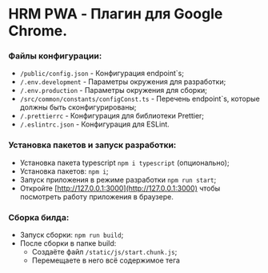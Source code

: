 # HRM PWA - Плагин для Google Chrome.

### Файлы конфигурации:
- `/public/config.json` - Конфигурация endpoint`s;
- `/.env.development` - Параметры окружения для разработки;
- `/.env.production` - Параметры окружения для сборки;
- `/src/common/constants/configConst.ts` - Перечень endpoint`s, которые должны быть сконфигурированы;
- `/.prettierrc` - Конфигурация для библиотеки Prettier;
- `/.eslintrc.json` - Конфигурация для ESLint.

### Установка пакетов и запуск разработки:
- Установка пакета typescript `npm i typescript` (опционально);
- Установка пакетов: `npm i`;
- Запуск приложения в режиме разработки `npm run start`;
- Откройте [http://127.0.0.1:3000](http://127.0.0.1:3000) чтобы посмотреть работу приложения в браузере.

### Сборка билда:
- Запуск сборки: `npm run build`;
- После сборки в папке build:
  - Создаёте файл `/static/js/start.chunk.js`;
  - Перемещаете в него всё содержимое тега <script> из файла `/index.html`;
  - После чего подключаете созданный файл `/static/js/start.chunk.js` в `/index.html`;
